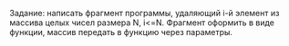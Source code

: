 Задание:
написать фрагмент программы, удаляющий i-й элемент из массива целых чисел размера N, i<=N.
Фрагмент оформить в виде функции, массив передать в функцию через параметры.

